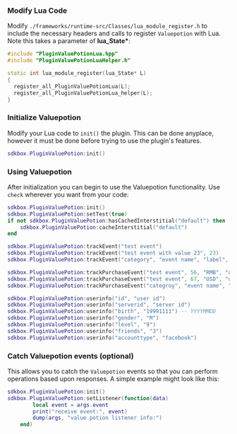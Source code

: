 ### Modify Lua Code
Modify `./frameworks/runtime-src/Classes/lua_module_register.h` to include the necessary headers and calls to register `Valuepotion` with Lua. Note this takes a parameter of __lua_State*__:
```cpp
#include "PluginValuePotionLua.hpp"
#include "PluginValuePotionLuaHelper.h"
```
```cpp
static int lua_module_register(lua_State* L)
{
  register_all_PluginValuePotionLua(L);
  register_all_PluginValuePotionLua_helper(L);
}
```

### Initialize Valuepotion
Modify your Lua code to `init()` the plugin. This can be done anyplace, however it must be done before trying to use the plugin's features.
```lua
sdkbox.PluginValuePotion:init()
```

### Using Valuepotion
After initialization you can begin to use the Valuepotion functionality. Use `check` wherever you want from your code:
```lua
sdkbox.PluginValuePotion:init()
sdkbox.PluginValuePotion:setTest(true)
if not sdkbox.PluginValuePotion:hasCachedInterstitial("default") then
    sdkbox.PluginValuePotion:cacheInterstitial("default")
end

sdkbox.PluginValuePotion:trackEvent("test event")
sdkbox.PluginValuePotion:trackEvent("test event with value 23", 23)
sdkbox.PluginValuePotion:trackEvent("category", "event name", "label", 45)

sdkbox.PluginValuePotion:trackPurchaseEvent("test event", 56, "RMB", "order id", "product id")
sdkbox.PluginValuePotion:trackPurchaseEvent("test event", 67, "USD", "order id", "product id", "campaign id", "content id")
sdkbox.PluginValuePotion:trackPurchaseEvent("categroy", "event name", "label", 78, "ILY", "order id", "product id", "campaign id", "content id");

sdkbox.PluginValuePotion:userinfo("id", "user id")
sdkbox.PluginValuePotion:userinfo("serverid", "server id")
sdkbox.PluginValuePotion:userinfo("birth", "19991111") -- YYYYMMDD
sdkbox.PluginValuePotion:userinfo("gender", "M")
sdkbox.PluginValuePotion:userinfo("level", "9")
sdkbox.PluginValuePotion:userinfo("friends", "3")
sdkbox.PluginValuePotion:userinfo("accounttype", "facebook")
```

### Catch Valuepotion events (optional)
This allows you to catch the `Valuepotion` events so that you can perform operations based upon responses. A simple example might look like this:
```lua
sdkbox.PluginValuePotion:init()
sdkbox.PluginValuePotion:setListener(function(data)
        local event = args.event
        print("receive event:", event)
        dump(args, "value potion listener info:")
    end)
```

